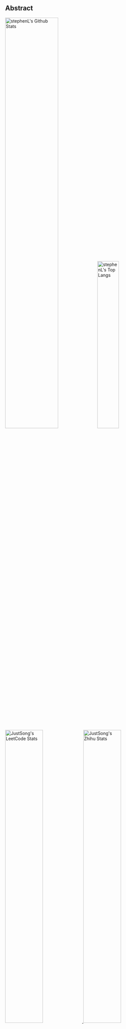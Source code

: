 ## Abstract
<p>
  <img src="https://github-readme-stats.vercel.app/api?username=stephen-a2z&show_icons=true&hide_border=true" alt="stephenL's Github Stats" width="58%" />
  <img src="https://github-readme-stats.vercel.app/api/top-langs/?username=stephen-a2z&layout=compact&hide_border=true&langs_count=10" alt="stephenL's Top Langs" width="37%" /> 
</p>

<a href="https://github.com/songquanpeng/stats-cards">
<p>
  <img src="https://stats.justsong.cn/api/leetcode/?username=quanpeng&theme=light" alt="JustSong's LeetCode Stats" width="49%" />
  <img src="https://stats.justsong.cn/api/zhihu/?username=songwonderful&theme=light" alt="JustSong's Zhihu Stats" width="49%" /> 
</p>
</a>

![skills](https://skillicons.dev/icons?i=c,cpp,go,py,html,css,js,nodejs,java,md,pytorch,tensorflow,flask,fastapi,express,qt,react,cmake,docker,git,linux,nginx,mysql,redis,sqlite,githubactions,heroku,vercel,visualstudio,vscode)


## Top Projects
|Project|Description|Stars|
|:--|:--|:--|
|[easy-sms-reciever](https://github.com/stephen-a2z/easy-sms-reciever)|A friendly and free SMS verification platform|`1⭐`|
|[adb_project](https://github.com/stephen-a2z/adb_project)|None|`0⭐`|
|[bookmarkshub](https://github.com/stephen-a2z/bookmarkshub)|bookmarks online that support customization|`0⭐`|
|[browerhub](https://github.com/stephen-a2z/browerhub)|None|`0⭐`|
|[collections](https://github.com/stephen-a2z/collections)|good code|`0⭐`|
|[crawl4play](https://github.com/stephen-a2z/crawl4play)|我能爬, 但我不爬你, 哎, 我就是玩|`0⭐`|
|[data_analysis_projects](https://github.com/stephen-a2z/data_analysis_projects)|自我练习使用|`0⭐`|
|[media-data-mining](https://github.com/stephen-a2z/media-data-mining)|对一些媒体信息(视频, 文章, 音乐等)进行爬取并数据分析|`0⭐`|
|[ML-notebook](https://github.com/stephen-a2z/ML-notebook)|我的机器学习笔记|`0⭐`|
|[mv-dl](https://github.com/stephen-a2z/mv-dl)|方便好用的国内视频音乐下载工具|`0⭐`|

## Recent Updates
|Project|Description|Last Update|
|:--|:--|:--|
|[nav](https://github.com/stephen-a2z/nav)|一个导航网站 |![2025-04-06 19:45:14](https://img.shields.io/badge/2025--04--06-19%3A45%3A14-brightgreen?style=flat-square)|
|[stephen-a2z.github.io](https://github.com/stephen-a2z/stephen-a2z.github.io)|personal page|![2025-04-03 19:01:51](https://img.shields.io/badge/2025--04--03-19%3A01%3A51-brightgreen?style=flat-square)|
|[strapi-cloud-template-blog-639a9c601d](https://github.com/stephen-a2z/strapi-cloud-template-blog-639a9c601d)|None|![2024-05-07 15:40:43](https://img.shields.io/badge/2024--05--07-15%3A40%3A43-brightgreen?style=flat-square)|
|[vocabwizard](https://github.com/stephen-a2z/vocabwizard)|None|![2023-04-25 17:12:22](https://img.shields.io/badge/2023--04--25-17%3A12%3A22-brightgreen?style=flat-square)|
|[browerhub](https://github.com/stephen-a2z/browerhub)|None|![2023-04-18 11:25:51](https://img.shields.io/badge/2023--04--18-11%3A25%3A51-brightgreen?style=flat-square)|
|[easy-sms-reciever](https://github.com/stephen-a2z/easy-sms-reciever)|A friendly and free SMS verification platform|![2023-03-06 18:37:47](https://img.shields.io/badge/2023--03--06-18%3A37%3A47-brightgreen?style=flat-square)|
|[bookmarkshub](https://github.com/stephen-a2z/bookmarkshub)|bookmarks online that support customization|![2022-04-13 18:05:33](https://img.shields.io/badge/2022--04--13-18%3A05%3A33-brightgreen?style=flat-square)|
|[problemsolver](https://github.com/stephen-a2z/problemsolver)|记录一下工作中遇到的一些疑难杂症|![2021-09-21 23:26:44](https://img.shields.io/badge/2021--09--21-23%3A26%3A44-brightgreen?style=flat-square)|
|[media-data-mining](https://github.com/stephen-a2z/media-data-mining)|对一些媒体信息(视频, 文章, 音乐等)进行爬取并数据分析|![2021-08-13 17:44:40](https://img.shields.io/badge/2021--08--13-17%3A44%3A40-brightgreen?style=flat-square)|
|[university-bbs](https://github.com/stephen-a2z/university-bbs)|A usniversity bbs develop by flask|![2021-05-22 14:27:46](https://img.shields.io/badge/2021--05--22-14%3A27%3A46-brightgreen?style=flat-square)|



*Last updated on: 2025-04-06 20:20:42*
